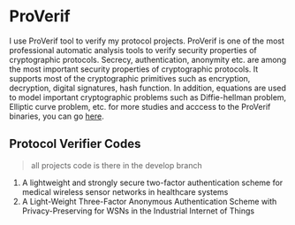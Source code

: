 # ProVerif
I use ProVerif tool to verify my protocol projects. ProVerif is one of the most professional automatic analysis tools to verify security properties of cryptographic protocols. Secrecy, authentication, anonymity etc. are among the most important security properties of cryptographic protocols. It supports most of the cryptographic primitives such as encryption, decryption, digital signatures, hash function. In addition, equations are used to model important cryptographic problems such as Diffie-hellman problem, Elliptic curve problem, etc. for more studies and acccess to the ProVerif binaries, you can go [here](https://prosecco.gforge.inria.fr/personal/bblanche/proverif/).
## Protocol Verifier Codes
> all projects code is there in the develop branch
1. A lightweight and strongly secure two-factor authentication scheme for medical wireless sensor networks in healthcare systems
2. A Light-Weight Three-Factor Anonymous Authentication Scheme with Privacy-Preserving for WSNs in the Industrial Internet of Things

